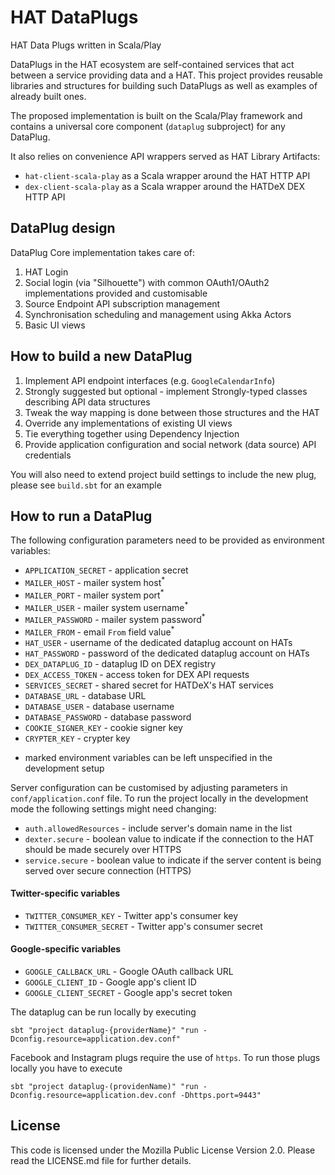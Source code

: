 # HAT DataPlugs

HAT Data Plugs written in Scala/Play

DataPlugs in the HAT ecosystem are self-contained services that act
between a service providing data and a HAT. This project provides
reusable libraries and structures for building such DataPlugs as well as
examples of already built ones.

The proposed implementation is built on the Scala/Play framework and
contains a universal core component (`dataplug` subproject) for any DataPlug.

It also relies on convenience API wrappers served as HAT Library Artifacts:

- `hat-client-scala-play` as a Scala wrapper around the HAT HTTP API
- `dex-client-scala-play` as a Scala wrapper around the HATDeX DEX HTTP API

## DataPlug design

DataPlug Core implementation takes care of:
1. HAT Login
2. Social login (via "Silhouette") with common OAuth1/OAuth2 implementations provided and customisable
3. Source Endpoint API subscription management
4. Synchronisation scheduling and management using Akka Actors
5. Basic UI views 

## How to build a new DataPlug

1. Implement API endpoint interfaces (e.g. `GoogleCalendarInfo`)
2. Strongly suggested but optional - implement Strongly-typed classes describing API data structures
3. Tweak the way mapping is done between those structures and the HAT
4. Override any implementations of existing UI views
5. Tie everything together using Dependency Injection
6. Provide application configuration and social network (data source) API credentials

You will also need to extend project build settings to include the new plug, please see `build.sbt` for an example

## How to run a DataPlug

The following configuration parameters need to be provided as environment variables:

- `APPLICATION_SECRET` - application secret
- `MAILER_HOST` - mailer system host<sup>*</sup>
- `MAILER_PORT` - mailer system port<sup>*</sup>
- `MAILER_USER` - mailer system username<sup>*</sup>
- `MAILER_PASSWORD` - mailer system password<sup>*</sup>
- `MAILER_FROM` - email `From` field value<sup>*</sup>
- `HAT_USER` - username of the dedicated dataplug account on HATs
- `HAT_PASSWORD` - password of the dedicated dataplug account on HATs
- `DEX_DATAPLUG_ID` - dataplug ID on DEX registry
- `DEX_ACCESS_TOKEN` - access token for DEX API requests
- `SERVICES_SECRET` - shared secret for HATDeX's HAT services
- `DATABASE_URL` - database URL
- `DATABASE_USER` - database username
- `DATABASE_PASSWORD` - database password
- `COOKIE_SIGNER_KEY` - cookie signer key
- `CRYPTER_KEY` - crypter key

* marked environment variables can be left unspecified in the development setup

Server configuration can be customised by adjusting parameters in `conf/application.conf` file. To run the project
 locally in the development mode the following settings might need changing: 
- `auth.allowedResources` - include server's domain name in the list
- `dexter.secure` - boolean value to indicate if the connection to the HAT should be made securely over HTTPS
- `service.secure` - boolean value to indicate if the server content is being served over secure connection (HTTPS)

#### Twitter-specific variables

- `TWITTER_CONSUMER_KEY` - Twitter app's consumer key
- `TWITTER_CONSUMER_SECRET` - Twitter app's consumer secret


#### Google-specific variables

- `GOOGLE_CALLBACK_URL` - Google OAuth callback URL
- `GOOGLE_CLIENT_ID` - Google app's client ID
- `GOOGLE_CLIENT_SECRET` - Google app's secret token

The dataplug can be run locally by executing

    sbt "project dataplug-{providerName}" "run -Dconfig.resource=application.dev.conf"
    
Facebook and Instagram plugs require the use of `https`. To run those plugs locally you have to execute

    sbt "project dataplug-(providenName)" "run -Dconfig.resource=application.dev.conf -Dhttps.port=9443"

## License

This code is licensed under the Mozilla Public License Version 2.0.
Please read the LICENSE.md file for further details.
